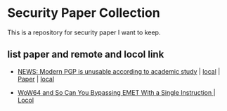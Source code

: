 # Security Paper Collection
This is a repository for security paper I want to keep.  



## list paper and remote and locol link
* [NEWS: Modern PGP is unusable according to academic study](http://www.scmagazine.com/modern-pgp-is-unusable-according-to-academic-study/article/451166/) | [local](https://github.com/gasgas4/SecurityPaper/blob/master/News/Modern%20PGP%20is%20unusable%20according%20to%20academic%20study%20-%20SC%20Magazine.pdf) | [Paper](http://arxiv.org/pdf/1510.08555v1.pdf) | [local](https://github.com/gasgas4/SecurityPaper/blob/master/Paper/1510.08555v1.pdf) 

* [WoW64 and So Can You Bypassing EMET With a Single Instruction ](https://www.duosecurity.com/static/pdf/WoW64-Bypassing-EMET.pdf) | [Locol](https://github.com/gasgas4/SecurityPaper/blob/master/Paper/WoW64-Bypassing-EMET.pdf) 
